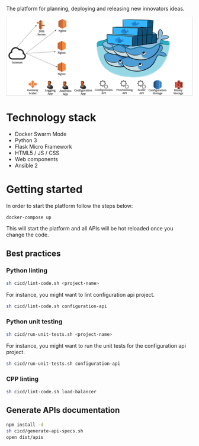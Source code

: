 The platform for planning, deploying and releasing new innovators ideas.

![Architecture overview](docs/images/architecture-overview.png)

# Technology stack

* Docker Swarm Mode
* Python 3
* Flask Micro Framework
* HTML5 / JS / CSS
* Web components
* Ansible 2

# Getting started

In order to start the platform follow the steps below:

```bash
docker-compose up
```

This will start the platform and all APIs will be hot reloaded once you change the code.

## Best practices

### Python linting

```bash
sh cicd/lint-code.sh <project-name>
```

For instance, you might want to lint configuration api project.

```bash
sh cicd/lint-code.sh configuration-api
```

### Python unit testing

```bash
sh cicd/run-unit-tests.sh <project-name>
```

For instance, you might want to run the unit tests for the configuration api project.

```bash
sh cicd/run-unit-tests.sh configuration-api
```

### CPP linting

```bash
sh cicd/lint-code.sh load-balancer
```

## Generate APIs documentation

```bash
npm install -d
sh cicd/generate-api-specs.sh
open dist/apis
```
